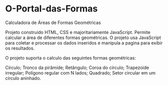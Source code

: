 # O-Portal-das-Formas
Calculadora de Áreas de Formas Geométricas

Projeto construido HTML, CSS e majoritariamente JavaScript. Permite calcular a área de diferentes formas geométricas. O projeto usa JavaScript para coletar e processar os dados inseridos e manipula a pagina para exibir os resultados.

O projeto suporta o calculo das seguintes formas geométricas:

Círculo;
Tronco da pirâmide;
Retângulo;
Coroa do círculo;
Trapezoide irregular;
Polígono regular com N lados;
Quadrado;
Setor circular em um círculo aninhado.
